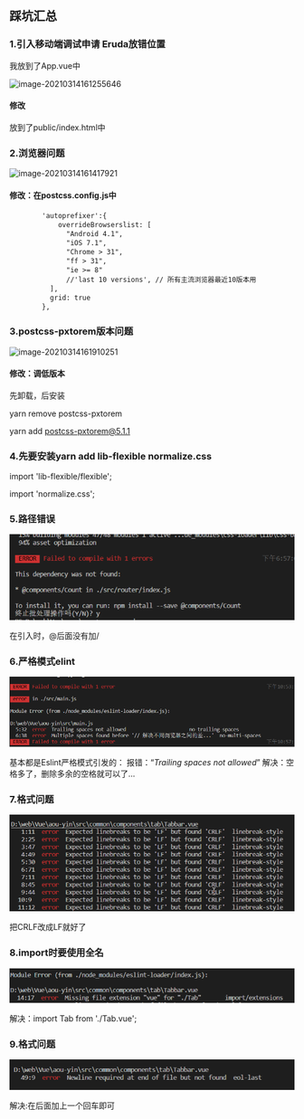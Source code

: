 ## 踩坑汇总

### 1.引入移动端调试申请 Eruda放错位置

我放到了App.vue中

![image-20210314161255646](D:\web\抖音项目\cou-yin\README.assets\image-20210314161255646.png)

#### 修改

放到了public/index.html中

### 2.浏览器问题

![image-20210314161417921](D:\web\抖音项目\cou-yin\README.assets\image-20210314161417921.png)

#### 修改：在postcss.config.js中

```
        'autoprefixer':{
            overrideBrowserslist: [
              "Android 4.1",
              "iOS 7.1",
              "Chrome > 31",
              "ff > 31",
              "ie >= 8"
              //'last 10 versions', // 所有主流浏览器最近10版本用
          ],
          grid: true
        },
```

### 3.postcss-pxtorem版本问题

![image-20210314161910251](D:\web\抖音项目\cou-yin\README.assets\image-20210314161910251.png)

#### 修改：调低版本

先卸载，后安装

 yarn remove  postcss-pxtorem

 yarn add  postcss-pxtorem@5.1.1



### 4.先要安装yarn add  lib-flexible normalize.css

import 'lib-flexible/flexible';

import 'normalize.css';



### 5.路径错误

![image-20210421190052486](踩坑汇总.assets/image-20210421190052486.png)

在引入时，@后面没有加/



### 6.严格模式elint

![image-20210422225950371](踩坑汇总.assets/image-20210422225950371.png)

基本都是Eslint严格模式引发的： 报错：“*Trailing* *spaces* *not* *allowed*” 解决：空格多了，删除多余的空格就可以了...



### 7.格式问题

![image-20210424144800583](踩坑汇总.assets/image-20210424144800583.png)

把CRLF改成LF就好了

### 8.import时要使用全名

![image-20210424144913571](踩坑汇总.assets/image-20210424144913571.png)

解决：import Tab from './Tab.vue';

### 9.格式问题

![image-20210424145004079](踩坑汇总.assets/image-20210424145004079.png)

解决:在</style>后面加上一个回车即可